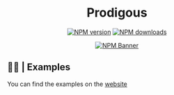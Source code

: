 <div align="center">
  <h1>Prodigous</h1>
  <p>
    <a href="https://www.npmjs.com/package/prodigous"><img src="https://img.shields.io/npm/v/prodigous?maxAge=3600" alt="NPM version" /></a>
    <a href="https://www.npmjs.com/package/prodigous"><img src="https://img.shields.io/npm/dt/prodigous?maxAge=3600" alt="NPM downloads" /></a>
  </p>
  <p>
    <a href="https://www.npmjs.com/package/prodigous"><img src="https://nodei.co/npm/prodigous.png?downloads=true&stars=true" alt="NPM Banner"></a>
  </p>
</div>

## ✍🏻 | Examples
You can find the examples on the [website](https://prodigous.gitbook.io/prodigo/)
